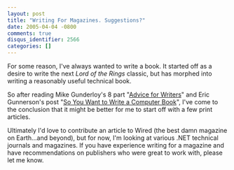 ```yaml
---
layout: post
title: "Writing For Magazines. Suggestions?"
date: 2005-04-04 -0800
comments: true
disqus_identifier: 2566
categories: []
---
```

For some reason, I've always wanted to write a book. It started off as a
desire to write the next *Lord of the Rings* classic, but has morphed
into writing a reasonably useful technical book.

So after reading Mike Gunderloy's 8 part "[Advice for
Writers](http://www.larkware.com/Articles/AdviceforWritersPart1.html)"
and Eric Gunnerson's post "[So You Want to Write a Computer
Book](http://blogs.msdn.com/ericgu/articles/396328.aspx)", I've come to
the conclusion that it might be better for me to start off with a few
print articles.

Ultimately I'd love to contribute an article to Wired (the best damn
magazine on Earth...and beyond), but for now, I'm looking at various
.NET technical journals and magazines. If you have experience writing
for a magazine and have recommendations on publishers who were great to
work with, please let me know.

